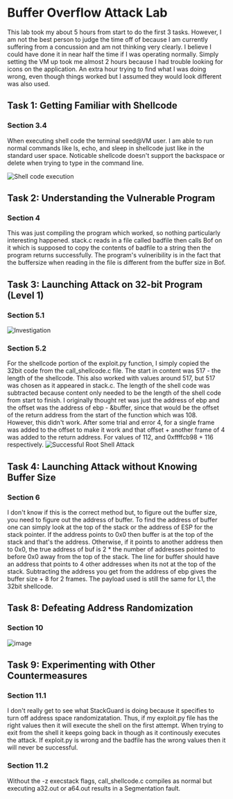 # Buffer Overflow Attack Lab
This lab took my about 5 hours from start to do the first 3 tasks. However, I am not the best person to judge the time off of because I am currently suffering from a concussion and am not thinking very clearly. I believe I could have done it in near half the time if I was operating normally. Simply setting the VM up took me almost 2 hours because I had trouble looking for icons on the application. An extra hour trying to find what I was doing wrong, even though things worked but I assumed they would look different was also used. 

## Task 1: Getting Familiar with Shellcode
### Section 3.4
When executing shell code the terminal seed@VM user. I am able to run normal commands like ls, echo, and sleep in shellcode just like in the standard user space. Noticable shellcode doesn't support the backspace or delete when trying to type in the command line.

![Shell code execution](https://user-images.githubusercontent.com/46972037/167742282-61118f7e-211d-4704-908a-d255a8205bc0.png)

## Task 2: Understanding the Vulnerable Program
### Section 4
This was just compiling the program which worked, so nothing particularly interesting happened. stack.c reads in a file called badfile then calls Bof on it which is supposed to copy the contents of badfile to a string then the program returns successfully. The program's vulneribility is in the fact that the buffersize when reading in the file is different from the buffer size in Bof. 

## Task 3: Launching Attack on 32-bit Program (Level 1)
### Section 5.1
![Investigation](https://user-images.githubusercontent.com/46972037/167753308-ed177966-7cba-4c63-a897-2df3d6cf1f69.png)
### Section 5.2
For the shellcode portion of the exploit.py function, I simply copied the 32bit code from the call_shellcode.c file. The start in content was 517 - the length of the shellcode. This also worked with values around 517, but 517 was chosen as it appeared in stack.c. The length of the shell code was subtracted because content only needed to be the length of the shell code from start to finish. I originally thought ret was just the address of ebp and the offset was the address of ebp - &buffer, since that would be the offset of the return address from the start of the function which was 108. However, this didn't work. After some trial and error 4, for a single frame was added to the offset to make it work and that offset + another frame of 4 was added to the return address. For values of 112, and 0xffffcb98 + 116 respectively.
![Successful Root Shell Attack](https://user-images.githubusercontent.com/46972037/167753141-dfa8a267-8e26-43d2-b8d4-02698e18474d.png)

## Task 4: Launching Attack without Knowing Buffer Size
### Section 6
I don't know if this is the correct method but, to figure out the buffer size, you need to figure out the address of buffer. To find the address of buffer one can simply look at the top of the stack or the address of ESP for the stack pointer. If the address points to 0x0 then buffer is at the top of the stack and that's the address. Otherwise, if it points to another address then to 0x0, the true address of buf is 2 * the number of addresses pointed to before 0x0 away from the top of the stack. The line for buffer should have an address that points to 4 other addresses when its not at the top of the stack. Subtracting the address you get from the address of ebp gives the buffer size + 8 for 2 frames. The payload used is still the same for L1, the 32bit shellcode.


## Task 8: Defeating Address Randomization
### Section 10
![image](https://user-images.githubusercontent.com/46972037/167886947-7e165fb1-658f-46e5-88df-944dae97fcb4.png)

## Task 9: Experimenting with Other Countermeasures
### Section 11.1
I don't really get to see what StackGuard is doing because it specifies to turn off address space randomizatation. Thus, if my exploit.py file has the right values then it will execute the shell on the first attempt. When trying to exit from the shell it keeps going back in though as it continously executes the attack. If exploit.py is wrong and the badfile has the wrong values then it will never be successful.
### Section 11.2
Without the -z execstack flags, call_shellcode.c compiles as normal but executing a32.out or a64.out results in a Segmentation fault.

